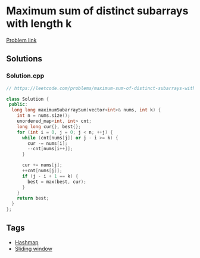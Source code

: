 # Maximum sum of distinct subarrays with length k

[Problem link](https://leetcode.com/problems/maximum-sum-of-distinct-subarrays-with-length-k/)

## Solutions


### Solution.cpp
```cpp
// https://leetcode.com/problems/maximum-sum-of-distinct-subarrays-with-length-k/

class Solution {
 public:
  long long maximumSubarraySum(vector<int>& nums, int k) {
    int n = nums.size();
    unordered_map<int, int> cnt;
    long long cur{}, best{};
    for (int i = 0, j = 0; j < n; ++j) {
      while (cnt[nums[j]] or j - i >= k) {
        cur -= nums[i];
        --cnt[nums[i++]];
      }

      cur += nums[j];
      ++cnt[nums[j]];
      if (j - i + 1 == k) {
        best = max(best, cur);
      }
    }
    return best;
  }
};
```
## Tags

* [Hashmap](/README.md#Hashmap)
* [Sliding window](/README.md#Sliding_window)
